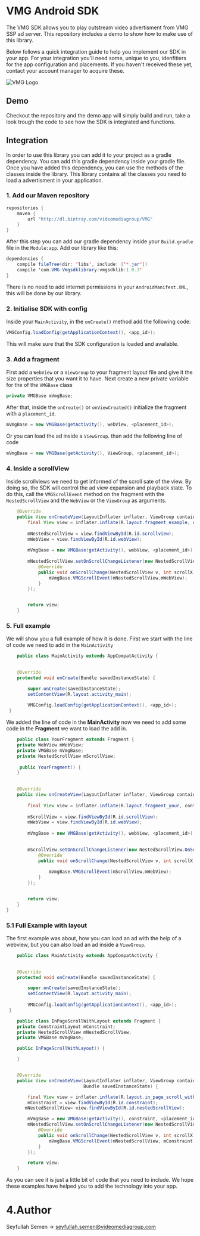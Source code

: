 # VMG Android SDK

The VMG SDK allows you to play outstream video advertisment from VMG SSP ad server. This repository includes a demo to show how to make use of this library.

Below follows a quick integration guide to help you implement our SDK in your app. For your integration you'll need some, unique to you, idenfitiers for the app configuration and placements. If you haven't received these yet, contact your account manager to acquire these. 

![VMG Logo](http://www.videomediagroup.com/wp-content/uploads/2016/01/logo-transparant-website.png)

## Demo

Checkout the repository and the demo app will simply build and run, take a look trough the code to see how the SDK is integrated and functions. 

## Integration

In order to use this library you can add it to your project as a gradle dependency. You can add this gradle dependency inside your gradle file.
Once you have added this dependency, you can use the methods of the classes inside the library. This library contains all the classes you need to load a advertisment in your application. 

### 1. Add our Maven repository
```java
repositories {
	maven {
        url "http://dl.bintray.com/videomediagroup/VMG"
    }
}
```

After this step you can add our gradle dependency inside your `Build.gradle` file in the `Module:app`. Add our library like this:

```java
dependencies {
    compile fileTree(dir: 'libs', include: ['*.jar'])
    compile 'com.VMG.Vmgsdklibrary:vmgsdklib:1.0.3'
}
```
There is no need to add internet permissions in your `AndroidManifest.XML`, this will be done by our library.
 
### 2. Initialise SDK with config

Inside your `MainActivity`, in the `onCreate()` method add the following code:

```java
VMGConfig.loadConfig(getApplicationContext(), <app_id>);
```

This will make sure that the SDK configuration is loaded and available.

### 3. Add a fragment

First add a `WebView` or a `ViewGroup` to your fragment layout file and give it the size properties that you want it to have. Next create a new private variable for the of the `VMGBase` class

```java
private VMGBase mVmgBase;
```

After that, inside the `onCreate()` or `onViewCreated()` initialize the fragment with a `placement_id`.

```java
mVmgBase = new VMGBase(getActivity(), webView, <placement_id>);
```
Or you can load the ad inside a `ViewGroup`. than add the following line of code
```java
mVmgBase = new VMGBase(getActivity(), ViewGroup, <placement_id>);
```
### 4. Inside a scrollView

Inside scrollviews we need to get informed of the scroll sate of the view. By doing so, the SDK will control the ad view expansion and playback state. To do this, call the `VMGScrollEvent` 
method on the fragment with the `NestedScrollView` and the `WebView` or the `ViewGroup` as arguments. 


```java
    @Override
    public View onCreateView(LayoutInflater inflater, ViewGroup container,Bundle savedInstanceState) {
        final View view = inflater.inflate(R.layout.fragment_example, container, false);
        
        mNestedScrollView = view.findViewById(R.id.scrollview);
        mWebView = view.findViewById(R.id.webView);
        
        mVmgBase = new VMGBase(getActivity(), webView, <placement_id>);
        
        mNestedScrollView.setOnScrollChangeListener(new NestedScrollView.OnScrollChangeListener() {
            @Override
            public void onScrollChange(NestedScrollView v, int scrollX, int scrollY, int oldScrollX, int oldScrollY) {
                mVmgBase.VMGScrollEvent(mNestedScrollView,mWebView);
            }
        });


        return view;
	}
```

### 5. Full example
We will show you a full example of how it is done. First we start with the line of code we need to add in the `MainActivity`
```java
    public class MainActivity extends AppCompatActivity {
    

    @Override
    protected void onCreate(Bundle savedInstanceState) {

        super.onCreate(savedInstanceState);
        setContentView(R.layout.activity_main);
        
        VMGConfig.loadConfig(getApplicationContext(), <app_id>);
 }

```
We added the line of code in the **MainActivity** now we need to add some code in the **Fragment** we want to load the add in.

```java
    public class YourFragment extends Fragment {
    private WebView mWebView;
    private VMGBase mVmgBase;
    private NestedScrollView mScrollView;
   
     public YourFragment() {
    }

   
    @Override
    public View onCreateView(LayoutInflater inflater, ViewGroup container,Bundle savedInstanceState) {
                             
        final View view = inflater.inflate(R.layout.fragment_your, container, false);
        
        mScrollView = view.findViewById(R.id.scrollView);
        mWebView = view.findViewById(R.id.webView);
        
        mVmgBase = new VMGBase(getActivity(), webView, <placement_id>);

        
        mScrollView.setOnScrollChangeListener(new NestedScrollView.OnScrollChangeListener() {
            @Override
            public void onScrollChange(NestedScrollView v, int scrollX, int scrollY, int oldScrollX, int oldScrollY) {
            
                mVmgBase.VMGScrollEvent(mScrollView,mWebView);
            }
        });


        return view;
    }
}

```
### 5.1 Full Example with layout
The first example was about, how you can load an ad with the help of a webview, but you can also load an ad inside a `ViewGroup`.

```java
    public class MainActivity extends AppCompatActivity {
    

    @Override
    protected void onCreate(Bundle savedInstanceState) {

        super.onCreate(savedInstanceState);
        setContentView(R.layout.activity_main);
        
        VMGConfig.loadConfig(getApplicationContext(), <app_id>);
 }

```

```java
    public class InPageScrollWithLayout extends Fragment {
    private ConstraintLayout mConstraint;
    private NestedScrollView mNestedScrollView;
    private VMGBase mVmgBase;

    public InPageScrollWithLayout() {

    }


    @Override
    public View onCreateView(LayoutInflater inflater, ViewGroup container,
                             Bundle savedInstanceState) {

        final View view = inflater.inflate(R.layout.in_page_scroll_with_layout, container, false);
        mConstraint = view.findViewById(R.id.constraint);
       mNestedScrollView= view.findViewById(R.id.nestedScrollView);

        mVmgBase = new VMGBase(getActivity(), constraint, <placement_id>);
        mNestedScrollView.setOnScrollChangeListener(new NestedScrollView.OnScrollChangeListener() {
            @Override
            public void onScrollChange(NestedScrollView v, int scrollX, int scrollY, int oldScrollX, int oldScrollY) {
                mVmgBase.VMGScrollEvent(mNestedScrollView, mConstraint);
            }
        });

        return view;
    }

```
As you can see it is just a little bit of code that you need to include. We hope these examples have helped you to add the technology into your app.

# 4.Author
Seyfullah Semen -> seyfullah.semen@videomediagroup.com


